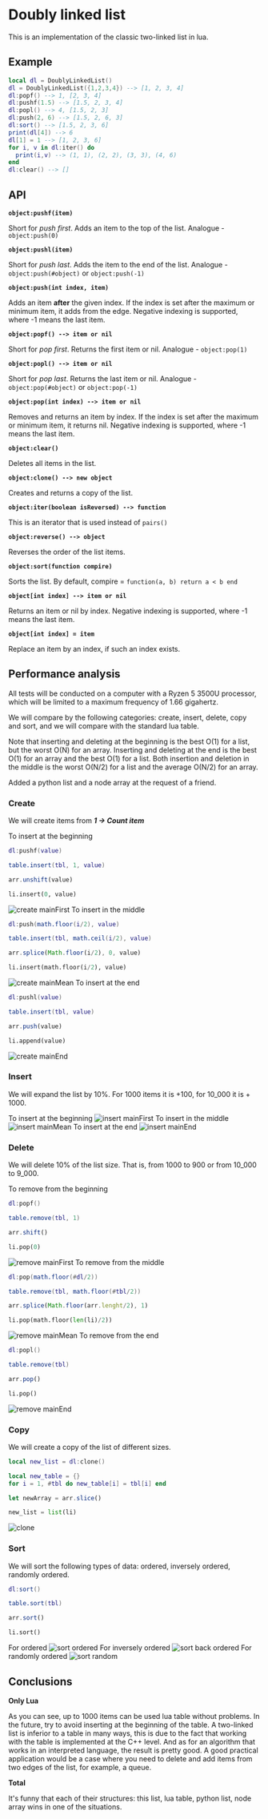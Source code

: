 # Doubly linked list
This is an implementation of the classic two-linked list in lua.
## Example
```lua
local dl = DoublyLinkedList()
dl = DoublyLinkedList({1,2,3,4}) --> [1, 2, 3, 4]
dl:popf() --> 1, [2, 3, 4]
dl:pushf(1.5) --> [1.5, 2, 3, 4]
dl:popl() --> 4, [1.5, 2, 3]
dl:push(2, 6) --> [1.5, 2, 6, 3]
dl:sort() --> [1.5, 2, 3, 6]
print(dl[4]) --> 6
dl[1] = 1 --> [1, 2, 3, 6]
for i, v in dl:iter() do
  print(i,v) --> (1, 1), (2, 2), (3, 3), (4, 6)
end
dl:clear() --> []
```
## API
**`object:pushf(item)`**

Short for *push first*. Adds an item to the top of the list. Analogue - `object:push(0)`

**`object:pushl(item)`**

Short for *push last*. Adds the item to the end of the list. Analogue - `object:push(#object)` or `object:push(-1)`

**`object:push(int index, item)`**

Adds an item **after** the given index. If the index is set after the maximum or minimum item, it adds from the edge. Negative indexing is supported, where -1 means the last item.

**`object:popf() --> item or nil`**

Short for *pop first*. Returns the first item or nil. Analogue - `object:pop(1)`

**`object:popl() --> item or nil`**

Short for *pop last*. Returns the last item or nil. Analogue - `object:pop(#object)` or `object:pop(-1)`

**`object:pop(int index) --> item or nil`**

Removes and returns an item by index. If the index is set after the maximum or minimum item, it returns nil. Negative indexing is supported, where -1 means the last item.

**`object:clear()`**

Deletes all items in the list.

**`object:clone() --> new object`**

Creates and returns a copy of the list.

**`object:iter(boolean isReversed) --> function`**

This is an iterator that is used instead of `pairs()`

**`object:reverse() --> object`**

Reverses the order of the list items.

**`object:sort(function compire)`**

Sorts the list. By default, compire = `function(a, b) return a < b end`

**`object[int index] --> item or nil`**

Returns an item or nil by index. Negative indexing is supported, where -1 means the last item.

**`object[int index] = item`**

Replace an item by an index, if such an index exists.
## Performance analysis
All tests will be conducted on a computer with a Ryzen 5 3500U processor, which will be limited to a maximum frequency of 1.66 gigahertz.

We will compare by the following categories: create, insert, delete, copy and sort, and we will compare with the standard lua table.

Note that inserting and deleting at the beginning is the best O(1) for a list, but the worst O(N) for an array. Inserting and deleting at the end is the best O(1) for an array and the best O(1) for a list. Both insertion and deletion in the middle is the worst O(N/2) for a list and the average O(N/2) for an array.

Added a python list and a node array at the request of a friend.
### Create
We will create items from ***1 -> Count item***

To insert at the beginning
```lua
dl:pushf(value)

table.insert(tbl, 1, value)
```
```js
arr.unshift(value)
```
```python
li.insert(0, value)
```
![create mainFirst](https://user-images.githubusercontent.com/103655830/175765848-a60e9324-5497-41fc-b899-0e805ae3c581.png)
To insert in the middle
```lua
dl:push(math.floor(i/2), value)

table.insert(tbl, math.ceil(i/2), value)
```
```js
arr.splice(Math.floor(i/2), 0, value)
```
```python
li.insert(math.floor(i/2), value)
```
![create mainMean](https://user-images.githubusercontent.com/103655830/175765859-5b91c895-70f1-4368-bda5-40c04eed3ee8.png)
To insert at the end
```lua
dl:pushl(value)

table.insert(tbl, value)
```
```js
arr.push(value)
```
```python
li.append(value)
```
![create mainEnd](https://user-images.githubusercontent.com/103655830/175765866-97b10dbb-78ad-42c5-adc7-e6a952b6d301.png)
### Insert
We will expand the list by 10%. For 1000 items it is +100, for 10_000 it is + 1000.

To insert at the beginning
![insert mainFirst](https://user-images.githubusercontent.com/103655830/175765890-ee27f792-34ae-4c01-bd5e-e1581e6ff03f.png)
To insert in the middle
![insert mainMean](https://user-images.githubusercontent.com/103655830/175765901-bf68912b-dd18-4e95-81cf-47ace33725a4.png)
To insert at the end
![insert mainEnd](https://user-images.githubusercontent.com/103655830/175765908-64b24128-f871-4c66-96c5-eb8efc2aeb40.png)
### Delete
We will delete 10% of the list size. That is, from 1000 to 900 or from 10_000 to 9_000.

To remove from the beginning
```lua
dl:popf()

table.remove(tbl, 1)
```
```js
arr.shift()
```
```python
li.pop(0)
```
![remove mainFirst](https://user-images.githubusercontent.com/103655830/175765918-10f2b60e-1a3f-4102-82ef-903e0e6bb81b.png)
To remove from the middle
```lua
dl:pop(math.floor(#dl/2))

table.remove(tbl, math.floor(#tbl/2))
```
```js
arr.splice(Math.floor(arr.lenght/2), 1)
```
```python
li.pop(math.floor(len(li)/2))
```
![remove mainMean](https://user-images.githubusercontent.com/103655830/175765929-20b2d8d9-d22d-4c0e-8db4-0229e92a6a7e.png)
To remove from the end
```lua
dl:popl()

table.remove(tbl)
```
```js
arr.pop()
```
```python
li.pop()
```
![remove mainEnd](https://user-images.githubusercontent.com/103655830/175765935-4fc4bb39-b491-4ad4-ac7f-e32d935ec1b6.png)
### Сopy
We will create a copy of the list of different sizes.
```lua
local new_list = dl:clone()

local new_table = {}
for i = 1, #tbl do new_table[i] = tbl[i] end
```
```js
let newArray = arr.slice()
```
```python
new_list = list(li)
```
![clone](https://user-images.githubusercontent.com/103655830/175765948-186bde4d-d5c6-4698-bf32-ba5d55152004.png)
### Sort
We will sort the following types of data: ordered, inversely ordered, randomly ordered.
```lua
dl:sort()

table.sort(tbl)
```
```js
arr.sort()
```
```python
li.sort()
```
For ordered
![sort ordered](https://user-images.githubusercontent.com/103655830/175765957-e6834a50-ef78-4850-890b-2f9c334a9ef6.png)
For inversely ordered
![sort back ordered](https://user-images.githubusercontent.com/103655830/175765966-ba35cee2-9cd6-4a35-a97f-b3fb5ad99925.png)
For randomly ordered
![sort random](https://user-images.githubusercontent.com/103655830/175765974-a7e7f929-1927-4775-ba24-7137b22176da.png)
## Conclusions
**Only Lua**

As you can see, up to 1000 items can be used lua table without problems. In the future, try to avoid inserting at the beginning of the table. A two-linked list is inferior to a table in many ways, this is due to the fact that working with the table is implemented at the C++ level. And as for an algorithm that works in an interpreted language, the result is pretty good. A good practical application would be a case where you need to delete and add items from two edges of the list, for example, a queue.

**Total**

It's funny that each of their structures: this list, lua table, python list, node array wins in one of the situations.